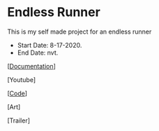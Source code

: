 # Endless Runner

This is my self made project for an endless runner

* Start Date: 8-17-2020.
* End Date: nvt.

[[Documentation](https://github.com/JustinvdLans/Endless-Runner/tree/Documentation)]

[Youtube]

[[Code](https://github.com/JustinvdLans/Endless-Runner/tree/Code)]

[Art]

[Trailer]
